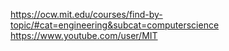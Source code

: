 https://ocw.mit.edu/courses/find-by-topic/#cat=engineering&subcat=computerscience
https://www.youtube.com/user/MIT
